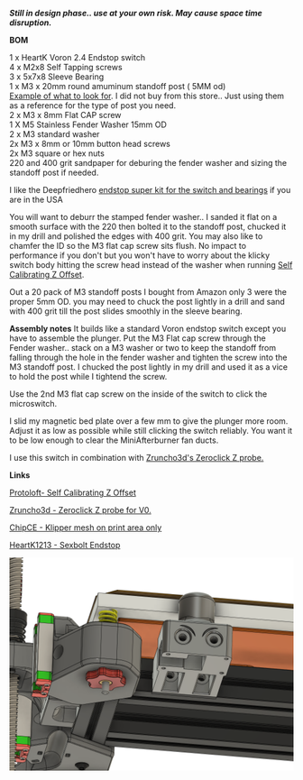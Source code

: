  ***Still in design phase.. use at your own risk. May cause space time disruption.***

**BOM**

 1 x HeartK Voron 2.4 Endstop switch      
 4 x M2x8 Self Tapping screws      
 3 x 5x7x8 Sleeve Bearing      
 1 x M3 x 20mm round amuminum standoff post ( 5MM od)   
      [Example of what to look for](https://www.aliexpress.com/item/2251832695751106.html?spm=a2g0o.productlist.0.0.39d572d1Ikaegt&algo_pvid=0ef968d6-c41a-4bf9-8728-aab261ae0f26&aem_p4p_detail=202207041141012168556211044480003127304&algo_exp_id=0ef968d6-c41a-4bf9-8728-aab261ae0f26-4&pdp_ext_f=%7B%22sku_id%22%3A%2265705928134%22%7D&pdp_npi=2%40dis%21USD%21%212.23%21%21%21%21%21%402132f35216569600607318207ec8b9%2165705928134%21sea). I did not buy from this store.. Just using them as a reference for the type of post you need.    
 2 x M3 x 8mm Flat CAP screw      
 1 X M5 Stainless Fender Washer 15mm OD      
 2 x M3 standard washer      
 2x M3 x 8mm or 10mm button head screws      
 2x M3 square or hex nuts      
 220 and 400 grit sandpaper for deburing the fender washer and sizing the standoff post if needed.      
 
 I like the Deepfriedhero [endstop super kit for the switch and bearings](https://deepfriedhero.in/products/voron-2-4-sexbolt-z-endstop-super-kit?_pos=4&_sid=4148419ee&_ss=r) if you are in the USA      
 
 You will want to deburr the stamped fender washer.. I sanded it flat on a smooth surface with the 220 then bolted it to the standoff post, chucked it in my drill and polished the edges with 400 grit. You may also like to chamfer the ID so the M3 flat cap screw sits flush.  No impact to performance if you don't but you won't have to worry about the klicky switch body hitting the screw head instead of the washer when running [Self Calibrating Z Offset](https://github.com/protoloft/klipper_z_calibration).           
 
Out a 20 pack of M3 standoff posts I bought from Amazon only 3 were the proper 5mm OD. you may need to chuck the post lightly in a drill and sand with 400 grit till the post slides smoothly in the sleeve bearing. 
 
 **Assembly notes**
 It builds like a standard Voron endstop switch except you have to assemble the plunger.
 Put the M3 Flat cap screw through the Fender washer.. stack on a M3 washer or two to keep the standoff from falling through the hole in the fender washer and tighten the screw into the M3 standoff post. I chucked the post lightly in my drill and used it as a vice to hold the post while I tightend the screw. 
 
 Use the 2nd M3 flat cap screw  on the inside of the switch to click the microswitch. 
 
 I slid my magnetic bed plate over a few mm to give the plunger more room. Adjust it as low as possible while still clicking the switch reliably. You want it to be low enough to clear the MiniAfterburner fan ducts. 
 
 I use this switch in combination with [Zruncho3d's  Zeroclick Z probe.](https://github.com/zruncho3d/ZeroClick)      
 
 **Links**

[Protoloft- Self Calibrating Z Offset](https://github.com/protoloft/klipper_z_calibration)      

[Zruncho3d - Zeroclick Z probe for V0.](https://github.com/zruncho3d/ZeroClick)      

[ChipCE - Klipper mesh on print area only](https://gist.github.com/ChipCE/95fdbd3c2f3a064397f9610f915f7d02)      

[HeartK1213 - Sexbolt Endstop](https://github.com/hartk1213/MISC/tree/main/Voron%20Mods/Voron%202/2.4/Voron2.4_SexBolt_ZEndstop)      

 
 
 
![Design Image](./NotaSexboltimage.png)



